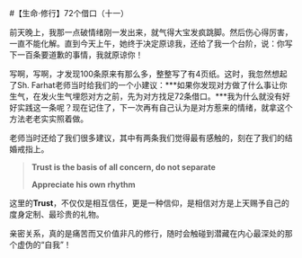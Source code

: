 #【生命⋅修行】72个借口（十一） 

前天晚上，我那一点破情绪刚一发出来，就气得大宝发疯跳脚。然后伤心得厉害，一直不能化解。直到今天上午，她终于决定原谅我，还给了我一个台阶，说：你写下一百条要道歉的事情，我就原谅你！

写啊，写啊，才发现100条原来有那么多，整整写了有4页纸。这时，我忽然想起了Sh. Farhat老师当时给我们的一个小建议：***如果你发现对方做了什么事让你生气，在发火生气埋怨对方之前，先为对方找足72条借口。***我为什么就没有好好实践这一条呢？现在记住了，下一次再有自己认为是对方惹来的情绪，就拿这个方法老老实实照着做。

老师当时还给了我们很多建议，其中有两条我们觉得最有感触的，刻在了我们的结婚戒指上。

> **Trust is the basis of all concern, do not separate**
>
> **Appreciate his own rhythm**

这里的**Trust**，不仅仅是相互信任，更是一种信仰，是相信对方是上天赐予自己的度身定制、最珍贵的礼物。

亲密关系，真的是痛苦而又价值非凡的修行，随时会触碰到潜藏在内心最深处的那个虚伪的“自我”！
